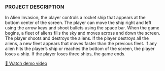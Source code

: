 
### PROJECT DESCRIPTION

In Alien Invasion, the player controls a rocket ship that appears
at the bottom center of the screen. The player can move the ship
right and left using the arrow keys and shoot bullets using the
space bar. When the game begins, a fleet of aliens fills the sky
and moves across and down the screen. The player shoots and
destroys the aliens. If the player destroys all the aliens, a new fleet
appears that moves faster than the previous fleet. If any alien hits
the player’s ship or reaches the bottom of the screen, the player
loses a ship. If the player loses three ships, the game ends.

[🎥 Watch demo video](demo_video.mp4)